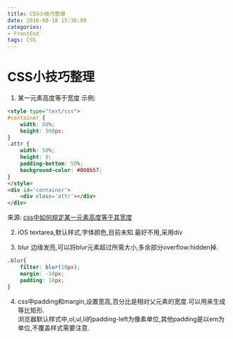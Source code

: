 ```yaml
---
title: CSS小技巧整理
date: 2016-08-18 15:36:09
categories:
- FrontEnd
tags: CSS
---
```

# CSS小技巧整理
<!-- more -->
1. 某一元素高度等于宽度
示例:
```html
<style type="text/css">
#container {
    width: 80%;
    height: 500px;
}
.attr {
    width: 50%;
    height: 0;
    padding-bottom: 50%;
    background-color: #008b57;
}
</style>
<div id='container'>
    <div class='attr'></div>
</div>
```
来源: [css中如何规定某一元素高度等于其宽度](https://segmentfault.com/q/1010000002629233 'blank')

2. iOS textarea,默认样式,字体颜色,目前未知.最好不用,采用div

3. blur 边缘发亮,可以将blur元素超过所需大小,多余部分overflow:hidden掉.  
```CSS
.blur{
    filter: blur(10px);
    margin: -10px;
    padding: 10px;
}
```
4. css中padding和margin,设置宽高,百分比是相对父元素的宽度.可以用来生成等比矩形.  
浏览器默认样式中,ol,ul,li的padding-left为像素单位,其他padding是以em为单位,不覆盖样式需要注意.